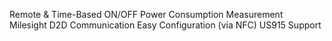 Remote & Time-Based ON/OFF
Power Consumption Measurement
Milesight D2D Communication
Easy Configuration (via NFC)
US915 Support
